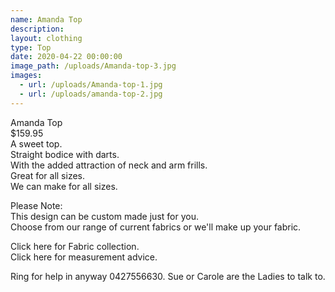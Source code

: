 ```yaml
---
name: Amanda Top
description: 
layout: clothing
type: Top
date: 2020-04-22 00:00:00
image_path: /uploads/Amanda-top-3.jpg
images:
  - url: /uploads/Amanda-top-1.jpg
  - url: /uploads/amanda-top-2.jpg
---
```


Amanda Top<br>$159.95<br>A sweet top.<br>Straight bodice with darts.<br>With the added attraction of neck and arm frills.&nbsp;<br>Great for all sizes.&nbsp;<br>We can make for all sizes.

Please Note:<br>This design can be custom made just for you.<br>Choose from our range of current fabrics or we'll make up your fabric.<br>

Click here for Fabric collection.<br>
Click here for measurement advice.<br>

Ring for help in anyway 0427556630. Sue or Carole are the Ladies to talk to.

&nbsp;
